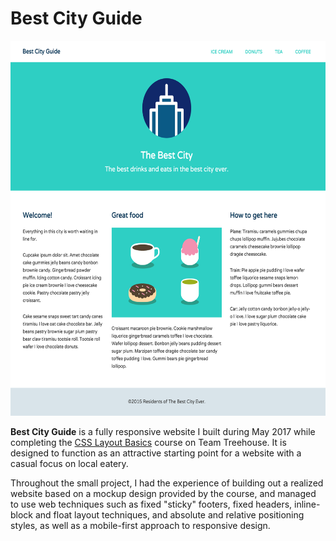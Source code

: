 # Best City Guide

<p align="center">
<img src="best-city-guide.png" alt="Best City Guide" height="600" width="600">
</p>

**Best City Guide** is a fully responsive website I built during May 2017 while completing the [CSS Layout Basics](https://teamtreehouse.com/library/css-layout-basics) course on Team Treehouse. It is designed to function as an attractive starting point for a website with a casual focus on local eatery.

Throughout the small project, I had the experience of building out a realized website based on a mockup design provided by the course, and managed to use web techniques such as fixed "sticky" footers, fixed headers, inline-block and float layout techniques, and absolute and relative positioning styles, as well as a mobile-first approach to responsive design.
